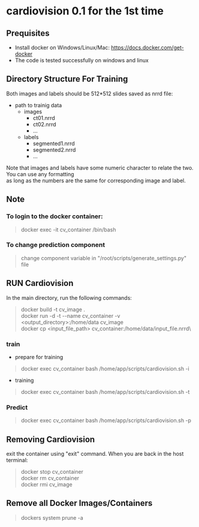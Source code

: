 # cardiovision 0.1 for the 1st time

## Prequisites
- Install docker on Windows/Linux/Mac: https://docs.docker.com/get-docker
- The code is tested successfully on windows and linux
## Directory Structure For Training
Both images and labels should be 512*512 slides saved as nrrd file:

* path to trainig data
    * images
        * ct01.nrrd
        * ct02.nrrd
        * ...
    * labels
        * segmented1.nrrd
        * segmented2.nrrd
        * ...

Note that images and labels have some numeric character to relate the two. You can use any formatting\
as long as the numbers are the same for corresponding image and label.

## Note
### To login to the docker container:
>docker exec -it cv_container /bin/bash

### To change prediction component
>change component variable in "/root/scripts/generate_settings.py" file

## RUN Cardiovision
In the main directory, run the following commands:
>docker build -t cv_image .\
>docker run -d -t --name cv_container -v <output_directory>:/home/data cv_image\
>docker cp <input_file_path> cv_container:/home/data/input_file.nrrd\

### train
- prepare for training
>docker exec cv_container bash /home/app/scripts/cardiovision.sh -i

- training
>docker exec cv_container bash /home/app/scripts/cardiovision.sh -t


### Predict
>docker exec cv_container bash /home/app/scripts/cardiovision.sh -p


## Removing Cardiovision
exit the container using "exit" command. When you are back in the host terminal:
>docker stop cv_container\
>docker rm cv_container\
>docker rmi cv_image

## Remove all Docker Images/Containers
>dockers system prune -a
